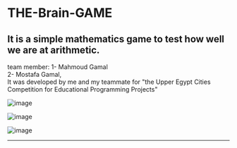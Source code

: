 # THE-Brain-GAME

 It is a simple mathematics game to test how well we are at arithmetic.
---
team member: 
1- Mahmoud Gamal                   
2- Mostafa Gamal,                                        
It was developed by me and my teammate for "the Upper Egypt Cities Competition for Educational Programming Projects"

![image](https://user-images.githubusercontent.com/54937357/154539531-9b586eed-c2d0-44f4-8e8d-a0c00fd66b95.png)

![image](https://user-images.githubusercontent.com/54937357/154540683-a58dad77-dabd-4bbe-bab4-59af34f2e9d1.png)

![image](https://user-images.githubusercontent.com/54937357/154540932-927369bf-1e9c-4419-8dd1-c734dae04317.png)

---
